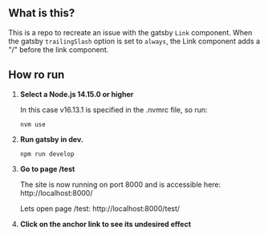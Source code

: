 ## What is this?

This is a repo to recreate an issue with the gatsby `Link` component.
When the gatsby `trailingSlash` option is set to `always`, the Link component adds a "/" before the link component.

## How ro run

1.  **Select a Node.js 14.15.0 or higher**

    In this case v16.13.1 is specified in the .nvmrc file, so run:

    ```shell
    nvm use
    ```

2.  **Run gatsby in dev.**

    ```shell
    npm run develop
    ```

3.  **Go to page /test**

    The site is now running on port 8000 and is accessible here: http://localhost:8000/

    Lets open page /test:
    http://localhost:8000/test/

4.  **Click on the anchor link to see its undesired effect**
